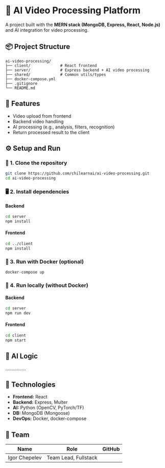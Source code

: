 # 🧠 AI Video Processing Platform

A project built with the **MERN stack (MongoDB, Express, React, Node.js)** and AI integration for video processing.

## 📦 Project Structure

```
ai-video-processing/
├── client/             # React frontend
├── server/             # Express backend + AI video processing
├── shared/             # Common utils/types
├── docker-compose.yml
├── .gitignore
└── README.md
```

## 🚀 Features

- Video upload from frontend
- Backend video handling
- AI processing (e.g., analysis, filters, recognition)
- Return processed result to the client

## ⚙️ Setup and Run

### 📁 1. Clone the repository
```bash
git clone https://github.com/chilearnai/ai-video-processing.git
cd ai-video-processing
```

### 🖥 2. Install dependencies

#### Backend
```bash
cd server
npm install
```

#### Frontend
```bash
cd ../client
npm install
```

### 🐳 3. Run with Docker (optional)
```bash
docker-compose up
```

### 🧪 4. Run locally (without Docker)

#### Backend
```bash
cd server
npm run dev
```

#### Frontend
```bash
cd client
npm start
```

## 🧠 AI Logic
................


## 📎 Technologies

- **Frontend:** React 
- **Backend:** Express, Multer 
- **AI:** Python (OpenCV, PyTorch/TF)
- **DB:** MongoDB (Mongoose)
- **DevOps:** Docker, docker-compose


## 👥 Team

| Name             | Role                             | GitHub           |
|----------------|----------------------------------|------------------|
| Igor Chepelev  | Team Lead, Fullstack |    |
